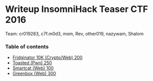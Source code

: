 # Writeup InsomniHack Teaser CTF 2016

Team: cr019283, c7f.m0d3, msm, Rev, other019, nazywam, Shalom

### Table of contents
* [Fridginator 10K (Crypto/Web) 200](crypto_200_fridginator)
* [Toasted (Pwn) 250](pwn_250_toasted)
* [Smartcat (Web) 100](web_100_smartcat)
* [Greenbox (Web) 300](web_300_greenbox)

